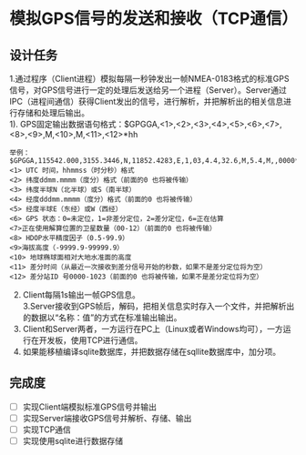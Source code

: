 # 模拟GPS信号的发送和接收（TCP通信）
## 设计任务
1.通过程序（Client进程）模拟每隔一秒钟发出一帧NMEA-0183格式的标准GPS信号，对GPS信号进行一定的处理后发送给另一个进程（Server）。Server通过IPC（进程间通信）获得Client发出的信号，进行解析，并把解析出的相关信息进行存储和处理后输出。  
1). GPS固定输出数据语句格式：$GPGGA,<1>,<2>,<3>,<4>,<5>,<6>,<7>,<8>,<9>,M,<10>,M,<11>,<12>*hh<CR><LF>  

```text
举例：$GPGGA,115542.000,3155.3446,N,11852.4283,E,1,03,4.4,32.6,M,5.4,M,,0000*5A  
<1> UTC 时间，hhmmss（时分秒）格式  
<2> 纬度ddmm.mmmm（度分）格式（前面的0 也将被传输）  
<3> 纬度半球N（北半球）或S（南半球）  
<4> 经度dddmm.mmmm（度分）格式（前面的0 也将被传输）   
<5> 经度半球E（东经）或W（西经）  
<6> GPS 状态：0=未定位，1=非差分定位，2=差分定位，6=正在估算  
<7>正在使用解算位置的卫星数量（00-12）（前面的0 也将被传输）  
<8> HDOP水平精度因子（0.5-99.9）  
<9>海拔高度（-9999.9-99999.9）  
<10> 地球椭球面相对大地水准面的高度  
<11> 差分时间（从最近一次接收到差分信号开始的秒数，如果不是差分定位将为空）  
<12> 差分站ID 号0000-1023（前面的0 也将被传输，如果不是差分定位将为空）     
```

2.	Client每隔1s输出一帧GPS信息。  
3.Server接收到GPS帧后，解码，把相关信息实时存入一个文件，并把解析出的数据以“名称：值”的方式在标准输出输出。  
4.  Client和Server两者，一方运行在PC上（Linux或者Windows均可），一方运行在开发板，使用TCP进行通信。  
5. 如果能移植编译sqlite数据库，并把数据存储在sqllite数据库中，加分项。  

## 完成度
- [ ] 实现Client端模拟标准GPS信号并输出
- [ ] 实现Server端接收GPS信号并解析、存储、输出
- [ ] 实现TCP通信
- [ ] 实现使用sqlite进行数据存储
